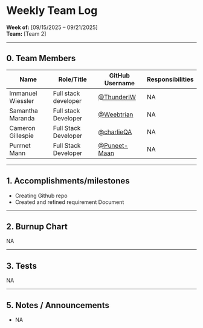 # Weekly Team Log  
**Week of:** [09/15/2025 – 09/21/2025]  
**Team:** [Team 2]  


---
## 0. Team Members  
| Name       | Role/Title  | GitHub Username | Responsibilities | 
|------------|-------------|-----------------|------------------|
| Immanuel Wiessler | Full stack developer   | [@ThunderIW](https://github.com/ThunderIW) | NA |  
| Samantha Maranda  | Full stack Developer   | [@Weebtrian](https://github.com/Weebtrain) | NA | 
| Cameron Gillespie | Full Stack Developer   | [@charlieQA](https://github.com/Graves067) | NA |
| Purrnet Mann      | Full Stack Developer   | [@Puneet-Maan](https://github.com/Puneet-Maan) | NA |

---

## 1. Accomplishments/milestones  
- Creating Github repo  
- Created and refined requirement Document  

---



## 2. Burnup Chart
NA

---

## 3. Tests

NA

---


## 5. Notes / Announcements  
- NA
